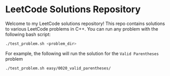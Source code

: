 # LeetCode Solutions Repository

Welcome to my LeetCode solutions repository! This repo contains solutions to various LeetCode problems in C++. You can run any problem with the following bash script:

```bash
./test_problem.sh <problem_dir>
```

For example, the following will run the solution for the `Valid Parentheses` problem

```bash
./test_problem.sh easy/0020_valid_parentheses/
```
